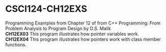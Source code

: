 # CSCI124-CH12EXS
Programming Examples from Chapter 12 of from C++ Programming: From Problem Analysis to Program Design by D.S. Malik  
**CH12EX03** This program illustrates how pointer variables work.  
**CH12EX04** This program illustrates how pointers work with class member functions.  
  